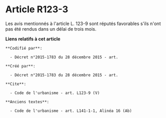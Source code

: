 # Article R123-3

Les avis mentionnés à l'article L. 123-9 sont réputés favorables s'ils n'ont pas été rendus dans un délai de trois mois.

**Liens relatifs à cet article**

	**Codifié par**:

	  - Décret n°2015-1783 du 28 décembre 2015 - art.

	**Créé par**:

	  - Décret n°2015-1783 du 28 décembre 2015 - art.

	**Cite**:

	  - Code de l'urbanisme - art. L123-9 (V)

	**Anciens textes**:

	  - Code de l'urbanisme - art. L141-1-1, Alinéa 16 (Ab)
